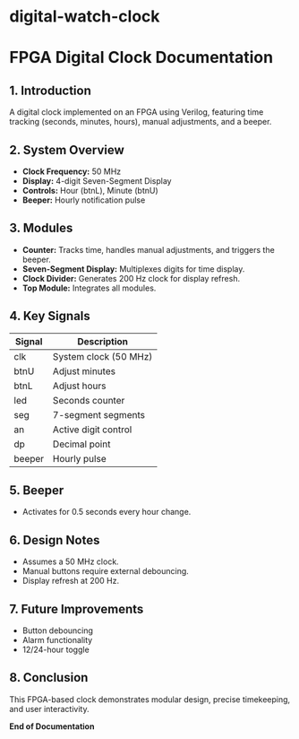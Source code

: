 # digital-watch-clock

# FPGA Digital Clock Documentation

## 1. Introduction
A digital clock implemented on an FPGA using Verilog, featuring time tracking (seconds, minutes, hours), manual adjustments, and a beeper.

## 2. System Overview
- **Clock Frequency:** 50 MHz
- **Display:** 4-digit Seven-Segment Display
- **Controls:** Hour (btnL), Minute (btnU)
- **Beeper:** Hourly notification pulse

## 3. Modules
- **Counter:** Tracks time, handles manual adjustments, and triggers the beeper.
- **Seven-Segment Display:** Multiplexes digits for time display.
- **Clock Divider:** Generates 200 Hz clock for display refresh.
- **Top Module:** Integrates all modules.

## 4. Key Signals
| Signal | Description |
|--------|-------------|
| clk    | System clock (50 MHz) |
| btnU   | Adjust minutes |
| btnL   | Adjust hours |
| led    | Seconds counter |
| seg    | 7-segment segments |
| an     | Active digit control |
| dp     | Decimal point |
| beeper | Hourly pulse |

## 5. Beeper
- Activates for 0.5 seconds every hour change.

## 6. Design Notes
- Assumes a 50 MHz clock.
- Manual buttons require external debouncing.
- Display refresh at 200 Hz.

## 7. Future Improvements
- Button debouncing
- Alarm functionality
- 12/24-hour toggle

## 8. Conclusion
This FPGA-based clock demonstrates modular design, precise timekeeping, and user interactivity.

**End of Documentation**

